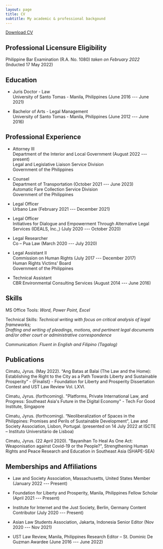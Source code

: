 ```yaml
---
layout: page
title: CV
subtitle: My academic & professional backgound
---
```


<a href="/assets/pdf/Cimatu_Jyrus_CV.pdf" title="Download" download>Download CV</a>


## Professional Licensure Eligibility
Philippine Bar Examination (R.A. No. 1080) _taken on February 2022_ <br>
(Inducted 17 May 2022) 

## Education

- Juris Doctor - Law <br>
University of Santo Tomas - Manila, Philippines (June 2016 --- June 2021)

- Bachelor of Arts - Legal Management <br>
University of Santo Tomas - Manila, Philippines (June 2012 --- June 2016)


## Professional Experience

- Attorney III <br>
Department of the Interior and Local Government (August 2022 --- present) <br>
Legal and Legislative Liaison Service Division <br>
Government of the Philippines 

- Counsel <br>
Department of Transportation (October 2021 --- June 2023) <br>
Automatic Fare Collection Service Division <br>
Government of the Philippines 

- Legal Officer <br>
Urbano Law (February 2021 --- December 2021)

- Legal Officer <br>
Initiatives for Dialogue and Empowerment Through Alternative Legal Services (IDEALS, Inc.,) (July 2020 --- October 2020)

- Legal Researcher <br>
Co – Pua Law (March 2020 --- July 2020)

- Legal Assistant II <br>
Commission on Human Rights (July 2017 --- December 2017) <br>
Human Rights Victims' Board <br>
Government of the Philippines

- Technical Assistant <br>
CBR Environmental Consulting Services (August 2014 --- June 2016)


## Skills

MS Office Tools: _Word, Power Point, Excel_

Technical Skills: _Technical writing with focus on critical analysis of legal frameworks; <br> Drafting and writing of pleadings, motions, and pertinent legal documents <br> and/or other court or administrative correspondence_

Communication: _Fluent in English and Filipino (Tagalog)_


## Publications

Cimatu, Jyrus. (May 2022). “Ang Batas at Balai (The Law and the Home): Establishing the Right to the City as a Path Towards Liberty and Sustainable Prosperity” - {Finalist} - Foundation for Liberty and Prosperity Dissertation Contest and UST Law Review Vol. LXVI.

Cimatu, Jyrus. (forthcoming). "Platforms, Private International Law, and Progress: Southeast Asia's Future in the Digital Economy" - Tech For Good Institute, Singapore

Cimatu, Jyrus. (forthcoming). “Neoliberalization of Spaces in the Philippines: Promises and Perils of Sustainable Development", Law and Society Association, Lisbon, Portugal. (presented on 14 July 2022 at ISCTE – Instituto Universitário de Lisboa)

Cimatu, Jyrus. (22 April 2020). "Bayanihan To Heal As One Act: Weaponisation against Covid-19 or the People?", Strengthening Human Rights and Peace Research and Education in Southeast Asia (SHAPE-SEA)


## Memberships and Affiliations

- Law and Society Association, Massachusetts, United States
Member (January 2022 --- Present)

- Foundation for Liberty and Prosperity, Manila, Philippines
Fellow Scholar (April 2021 --- Present)

- Institute for Internet and the Just Society, Berlin, Germany
Content Contributor (July 2020 --- Present)

- Asian Law Students Association, Jakarta, Indonesia
Senior Editor (Nov 2020 --- Nov 2021)

- UST Law Review, Manila, Philippines
Research Editor – St. Dominic De Guzman Awardee (June 2016 --- June 2022)